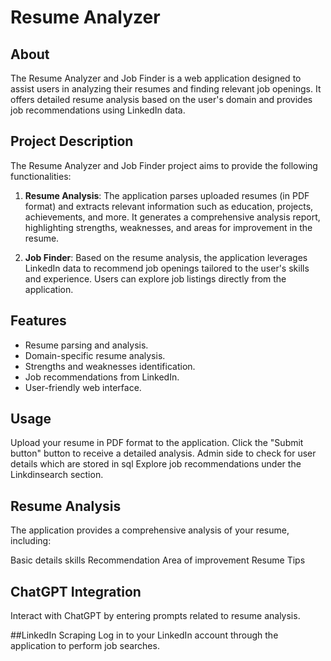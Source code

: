 # Resume Analyzer

## About

The Resume Analyzer and Job Finder is a web application designed to assist users in analyzing their resumes and finding relevant job openings. It offers detailed resume analysis based on the user's domain and provides job recommendations using LinkedIn data.

## Project Description

The Resume Analyzer and Job Finder project aims to provide the following functionalities:

1. **Resume Analysis**: The application parses uploaded resumes (in PDF format) and extracts relevant information such as education, projects, achievements, and more. It generates a comprehensive analysis report, highlighting strengths, weaknesses, and areas for improvement in the resume.

2. **Job Finder**: Based on the resume analysis, the application leverages LinkedIn data to recommend job openings tailored to the user's skills and experience. Users can explore job listings directly from the application.

## Features

- Resume parsing and analysis.
- Domain-specific resume analysis.
- Strengths and weaknesses identification.
- Job recommendations from LinkedIn.
- User-friendly web interface.

## Usage
Upload your resume in PDF format to the application.
Click the "Submit button" button to receive a detailed analysis.
Admin side to check for user details which are stored in sql
Explore job recommendations under the Linkdinsearch section.

## Resume Analysis
The application provides a comprehensive analysis of your resume, including:

Basic details
skills Recommendation
Area of improvement
Resume Tips

## ChatGPT Integration
Interact with ChatGPT by entering prompts related to resume analysis.


##LinkedIn Scraping
Log in to your LinkedIn account through the application to perform job searches.



